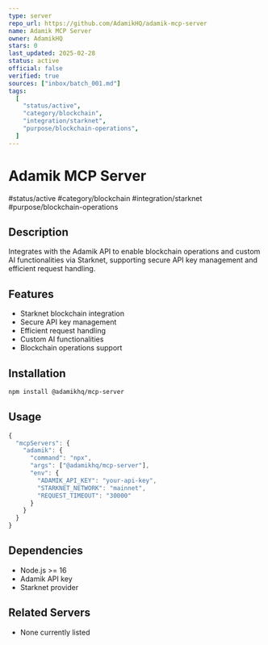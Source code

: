```yaml
---
type: server
repo_url: https://github.com/AdamikHQ/adamik-mcp-server
name: Adamik MCP Server
owner: AdamikHQ
stars: 0
last_updated: 2025-02-28
status: active
official: false
verified: true
sources: ["inbox/batch_001.md"]
tags:
  [
    "status/active",
    "category/blockchain",
    "integration/starknet",
    "purpose/blockchain-operations",
  ]
---
```


# Adamik MCP Server

#status/active #category/blockchain #integration/starknet #purpose/blockchain-operations

## Description

Integrates with the Adamik API to enable blockchain operations and custom AI functionalities via Starknet, supporting secure API key management and efficient request handling.

## Features

- Starknet blockchain integration
- Secure API key management
- Efficient request handling
- Custom AI functionalities
- Blockchain operations support

## Installation

```bash
npm install @adamikhq/mcp-server
```

## Usage

```javascript
{
  "mcpServers": {
    "adamik": {
      "command": "npx",
      "args": ["@adamikhq/mcp-server"],
      "env": {
        "ADAMIK_API_KEY": "your-api-key",
        "STARKNET_NETWORK": "mainnet",
        "REQUEST_TIMEOUT": "30000"
      }
    }
  }
}
```

## Dependencies

- Node.js >= 16
- Adamik API key
- Starknet provider

## Related Servers

- None currently listed
